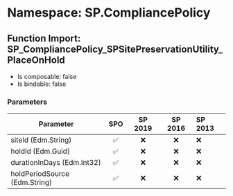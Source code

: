 # Namespace: SP.CompliancePolicy

## Function Import: SP_CompliancePolicy_SPSitePreservationUtility_PlaceOnHold

- Is composable: false
- Is bindable: false

### Parameters

Parameter | SPO | SP 2019 | SP 2016 | SP 2013
----------|:---:|:-------:|:-------:|:-------
siteId (Edm.String) | ✅ | ❌ | ❌ | ❌
holdId (Edm.Guid) | ✅ | ❌ | ❌ | ❌
durationInDays (Edm.Int32) | ✅ | ❌ | ❌ | ❌
holdPeriodSource (Edm.String) | ✅ | ❌ | ❌ | ❌
